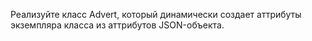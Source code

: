 Реализуйте класс Advert, который динамически создает аттрибуты экземпляра класса из аттрибутов JSON-объекта.
